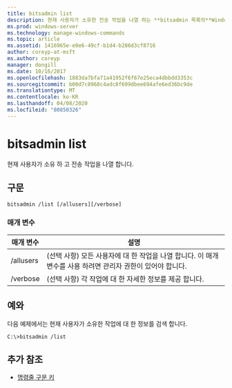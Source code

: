 ```yaml
---
title: bitsadmin list
description: 현재 사용자가 소유한 전송 작업을 나열 하는 **bitsadmin 목록의**Windows 명령 항목입니다.
ms.prod: windows-server
ms.technology: manage-windows-commands
ms.topic: article
ms.assetid: 1416965e-e0e6-49cf-b1d4-b286d3cf8716
author: coreyp-at-msft
ms.author: coreyp
manager: dongill
ms.date: 10/16/2017
ms.openlocfilehash: 1883da7bfa71a41952f6f67e25eca4dbbdd3353c
ms.sourcegitcommit: b00d7c8968c4adc8f699dbee694afe6ed36bc9de
ms.translationtype: MT
ms.contentlocale: ko-KR
ms.lasthandoff: 04/08/2020
ms.locfileid: "80850326"
---
```

# <a name="bitsadmin-list"></a>bitsadmin list

현재 사용자가 소유 하 고 전송 작업을 나열 합니다.

## <a name="syntax"></a>구문

```
bitsadmin /list [/allusers][/verbose]
```

### <a name="parameters"></a>매개 변수

| 매개 변수 | 설명 |
| -------------- | -------------- |
| /allusers | (선택 사항) 모든 사용자에 대 한 작업을 나열 합니다. 이 매개 변수를 사용 하려면 관리자 권한이 있어야 합니다. |
| /verbose | (선택 사항) 각 작업에 대 한 자세한 정보를 제공 합니다. |

## <a name="examples"></a><a name=BKMK_examples></a>예와

다음 예제에서는 현재 사용자가 소유한 작업에 대 한 정보를 검색 합니다.

```
C:\>bitsadmin /list
```

## <a name="additional-references"></a>추가 참조

- [명령줄 구문 키](command-line-syntax-key.md)